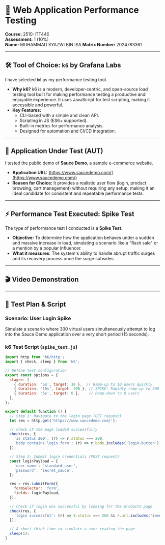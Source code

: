 # 🚀 Web Application Performance Testing

**Course:** 2510-ITT440  
**Assessment:** 1 (10%)  
**Name:** MUHAMMAD SYAZWI BIN ISA 
**Matrix Number:** 2024783361

---

## 🛠️ Tool of Choice: `k6` by Grafana Labs

I have selected **`k6`** as my performance testing tool.

*   **Why k6?** k6 is a modern, developer-centric, and open-source load testing tool built for making performance testing a productive and enjoyable experience. It uses JavaScript for test scripting, making it accessible and powerful.
*   **Key Features:**
    *   CLI-based with a simple and clean API.
    *   Scripting in JS (ES6+ supported).
    *   Built-in metrics for performance analysis.
    *   Designed for automation and CI/CD integration.

---

## 🧪 Application Under Test (AUT)

I tested the public demo of **Sauce Demo**, a sample e-commerce website.

*   **Application URL:** [https://www.saucedemo.com/](https://www.saucedemo.com/)
*   **Reason for Choice:** It provides a realistic user flow (login, product browsing, cart management) without requiring any setup, making it an ideal candidate for consistent and repeatable performance tests.

---

## ⚡ Performance Test Executed: Spike Test

The type of performance test I conducted is a **Spike Test**.

*   **Objective:** To determine how the application behaves under a sudden and massive increase in load, simulating a scenario like a "flash sale" or a mention by a popular influencer.
*   **What it measures:** The system's ability to handle abrupt traffic surges and its recovery process once the surge subsides.

---

## 🎬 Video Demonstration

---

## 📝 Test Plan & Script

### Scenario: User Login Spike
Simulate a scenario where 300 virtual users simultaneously attempt to log into the Sauce Demo application over a very short period (15 seconds).

### k6 Test Script (`spike_test.js`)

```javascript
import http from 'k6/http';
import { check, sleep } from 'k6';

// Define test configuration
export const options = {
  stages: [
    { duration: '5s', target: 10 },  // Ramp-up to 10 users quickly
    { duration: '15s', target: 300 }, // SPIKE: Rapidly ramp-up to 300 users
    { duration: '5s', target: 0 },    // Ramp-down to 0 users
  ],
};

export default function () {
  // Step 1: Navigate to the login page (GET request)
  let res = http.get('https://www.saucedemo.com/');

  // Check if the page loaded successfully
  check(res, {
    'is status 200': (r) => r.status === 200,
    'body contains login form': (r) => r.body.includes('login-button'),
  });

  // Step 2: Submit login credentials (POST request)
  const loginPayload = {
    'user-name': 'standard_user',
    'password': 'secret_sauce',
  };

  res = res.submitForm({
    formSelector: 'form',
    fields: loginPayload,
  });

  // Check if login was successful by looking for the products page
  check(res, {
    'login successful': (r) => r.status === 200 && r.url.includes('inventory.html'),
  });

  // A short think time to simulate a user reading the page
  sleep(1);
}  
